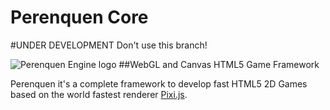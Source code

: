 Perenquen Core
===========

#UNDER DEVELOPMENT Don't use this branch!

![Perenquen Engine logo](https://raw.githubusercontent.com/TarentolaDigital/perenquen/dev-v1/media/logo.png)
##WebGL and Canvas HTML5 Game Framework

Perenquen it's a complete framework to develop fast HTML5 2D Games based on the world fastest renderer [Pixi.js](https://github.com/GoodBoyDigital/pixi.js).